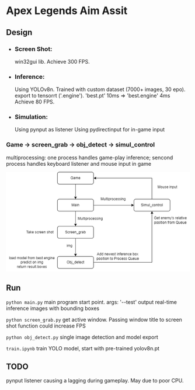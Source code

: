 # Apex Legends Aim Assit

## Design
- ### Screen Shot: 
    win32gui lib.
    Achieve 300 FPS.
- ### Inference: 
    Using YOLOv8n. 
    Trained with custom dataset (7000+ images, 30 epo). 
    export to tensorrt ('.engine'). 'best.pt' 10ms => 'best.engine' 4ms
    Achieve 80 FPS.
- ### Simulation:
    Using pynput as listener
    Using pydirectinput for in-game input
  
### Game -> screen_grab -> obj_detect -> simul_control
multiprocessing: one process handles game-play inference; sencond process handles keyboard listener and mouse input in game

![Diagram](gp.png)

## Run
``` python main.py ```
main program start point. 
args: '--test' output real-time inference images with bounding boxes

``` python screen_grab.py ```
get active window. Passing window title to screen shot function could increase FPS

``` python obj_detect.py ```
single image detection and model export

``` train.ipynb ```
train YOLO model, start with pre-trained yolov8n.pt

## TODO
pynput listener causing a lagging during gameplay. May due to poor CPU.

